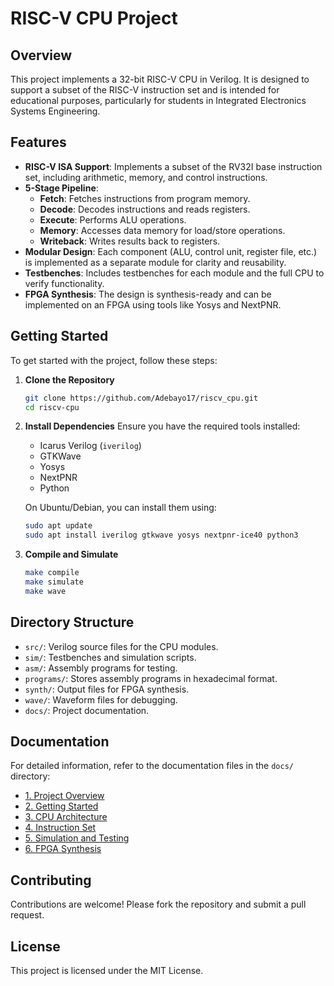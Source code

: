 # RISC-V CPU Project

## Overview
This project implements a 32-bit RISC-V CPU in Verilog. It is designed to support a subset of the RISC-V instruction set and is intended for educational purposes, particularly for students in Integrated Electronics Systems Engineering.

## Features

- **RISC-V ISA Support**: Implements a subset of the RV32I base instruction set, including arithmetic, memory, and control instructions.
- **5-Stage Pipeline**: 
   - **Fetch**: Fetches instructions from program memory.
   - **Decode**: Decodes instructions and reads registers.
   - **Execute**: Performs ALU operations.
   - **Memory**: Accesses data memory for load/store operations.
   - **Writeback**: Writes results back to registers.
- **Modular Design**: Each component (ALU, control unit, register file, etc.) is implemented as a separate module for clarity and reusability.
- **Testbenches**: Includes testbenches for each module and the full CPU to verify functionality.
- **FPGA Synthesis**: The design is synthesis-ready and can be implemented on an FPGA using tools like Yosys and NextPNR.

## Getting Started

To get started with the project, follow these steps:

1. **Clone the Repository**
      ```bash
      git clone https://github.com/Adebayo17/riscv_cpu.git
      cd riscv-cpu
      ```

2. **Install Dependencies**
      Ensure you have the required tools installed:
      - Icarus Verilog (`iverilog`)
      - GTKWave
      - Yosys
      - NextPNR
      - Python

      On Ubuntu/Debian, you can install them using:
      ```bash
      sudo apt update
      sudo apt install iverilog gtkwave yosys nextpnr-ice40 python3
      ```

3. **Compile and Simulate**
      ```bash
      make compile
      make simulate
      make wave
      ```

## Directory Structure

- `src/`: Verilog source files for the CPU modules.
- `sim/`: Testbenches and simulation scripts.
- `asm/`: Assembly programs for testing.
- `programs/`: Stores assembly programs in hexadecimal format.
- `synth/`: Output files for FPGA synthesis.
- `wave/`: Waveform files for debugging.
- `docs/`: Project documentation.

## Documentation

For detailed information, refer to the documentation files in the `docs/` directory:

- [1. Project Overview](docs/1_overview.md)
- [2. Getting Started](docs/2_getting_started.md)
- [3. CPU Architecture](docs/3_cpu_architecture.md)
- [4. Instruction Set](docs/4_instruction_set.md)
- [5. Simulation and Testing](docs/5_simulation_testing.md)
- [6. FPGA Synthesis](docs/6_fpga_synthesis.md)

## Contributing

Contributions are welcome! Please fork the repository and submit a pull request.

## License

This project is licensed under the MIT License.